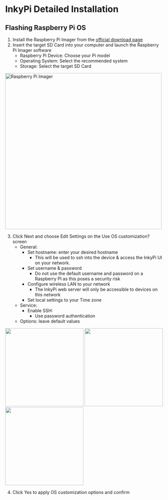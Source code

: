 # InkyPi Detailed Installation

## Flashing Raspberry Pi OS

1. Install the Raspberry Pi Imager from the [official download page](https://www.raspberrypi.com/software/)
2. Insert the target SD Card into your computer and launch the Raspberry Pi Imager software
    - Raspberry Pi Device: Choose your Pi model
    - Operating System: Select the recommended system
    - Storage: Select the target SD Card

<img src="./images/raspberry_pi_imager.png" alt="Raspberry Pi Imager" width="500"/>

3. Click Next and choose Edit Settings on the Use OS customization? screen
    - General:
        - Set hostname: enter your desired hostname
            -  This will be used to ssh into the device & access the InkyPi UI on your network.
        - Set username & password
            - Do not use the default username and password on a Raspberry PI as this poses a security risk
        - Configure wireless LAN to your network
            - The InkyPi web server will only be accessible to devices on this network
        - Set local settings to your Time zone
    - Service:
        - Enable SSH:
            - Use password authentication
    - Options: leave default values

<p float="left">
  <img src="./images/raspberry_pi_imager_general.png" width="250" />
  <img src="./images/raspberry_pi_imager_options.png" width="250" />
  <img src="./images/raspberry_pi_imager_services.png" width="250" />
</p>

4. Click Yes to apply OS customization options and confirm
